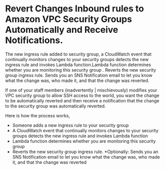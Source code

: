 # Revert Changes Inbound rules to  Amazon VPC Security Groups Automatically and Receive Notifications.
The new ingress rule added to security group, a CloudWatch event that continually monitors changes to your security groups detects the new ingress rule and invokes Lambda function.Lambda function determines whether you are monitoring this security group . Reverts the new security group ingress rule. Sends you an SNS Notification email to let you know what the change was, who made it, and that the change was reverted.

If one of your staff members (inadvertently | mischievously) modifies your VPC security group to allow SSH access to the world, you want the change to be automatically reverted and then receive a notification that the change to the security group was automatically reverted.

Here is how the process works,

   * Someone adds a new ingress rule to your security group
   * A CloudWatch event that continually monitors changes to your security groups detects the new ingress rule and invokes Lambda function
   * Lambda function determines whether you are monitoring this security group
   * Reverts the new security group ingress rule.
   *Optionally: Sends you an SNS Notification email to let you know what the change was, who made it, and that the change was reverted
